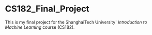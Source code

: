 # CS182_Final_Project

This is my final project for the ShanghaiTech University' *Introduction to Machine Learning* course (CS182). 

